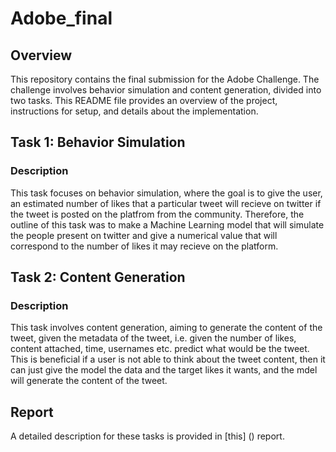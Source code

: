 # Adobe_final

## Overview

This repository contains the final submission for the Adobe Challenge. The challenge involves behavior simulation and content generation, divided into two tasks. This README file provides an overview of the project, instructions for setup, and details about the implementation.

## Task 1: Behavior Simulation

### Description

This task focuses on behavior simulation, where the goal is to give the user, an estimated number of likes that a particular tweet will recieve on twitter if the tweet is posted on the platfrom from the community. 
Therefore, the outline of this task was to make a Machine Learning model that will simulate the people present on twitter and give a numerical value that will correspond to the number of likes it may recieve on the platform. 

## Task 2: Content Generation

### Description

This task involves content generation, aiming to generate the content of the tweet, given the metadata of the tweet, i.e. given the number of likes, content attached, time, usernames etc. predict what would be the tweet. This is beneficial if a user is not able to think about the tweet content, then it can just give the model the data and the target likes it wants, and the mdel will generate the content of the tweet.



## Report

A detailed description for these tasks is provided in [this] () report.  